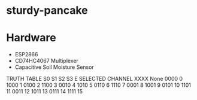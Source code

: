 # sturdy-pancake

# Hardware 
- ESP2866 
- CD74HC4067 Multiplexer
- Capacitive Soil Moisture Sensor

TRUTH TABLE 
S0 S1 S2 S3 E
SELECTED
CHANNEL
XXXX None
0000 0
1000 1
0100 2
1100 3
0010 4
1010 5
0110 6
1110 7
0001 8
1001 9
0101 10
1101 11
0011 12
1011 13
0111 14
1111 15